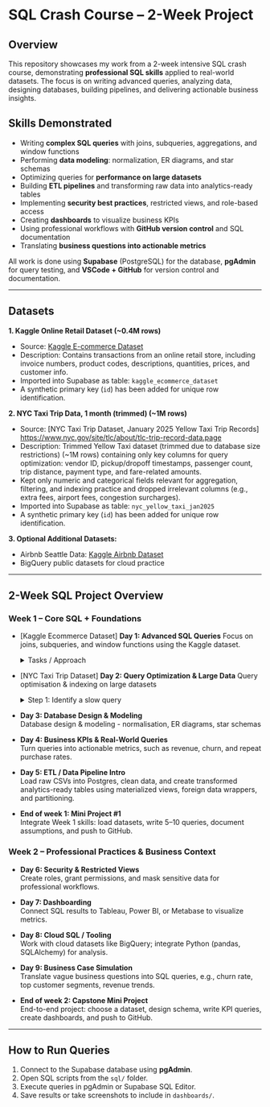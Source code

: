 # SQL Crash Course – 2-Week Project

## Overview

This repository showcases my work from a 2-week intensive SQL crash course, demonstrating **professional SQL skills** applied to real-world datasets.
The focus is on writing advanced queries, analyzing data, designing databases, building pipelines, and delivering actionable business insights. 

## Skills Demonstrated
- Writing **complex SQL queries** with joins, subqueries, aggregations, and window functions
- Performing **data modeling**: normalization, ER diagrams, and star schemas
- Optimizing queries for **performance on large datasets**
- Building **ETL pipelines** and transforming raw data into analytics-ready tables
- Implementing **security best practices**, restricted views, and role-based access
- Creating **dashboards** to visualize business KPIs
- Using professional workflows with **GitHub version control** and SQL documentation
- Translating **business questions into actionable metrics**

All work is done using **Supabase** (PostgreSQL) for the database, **pgAdmin** for query testing, and **VSCode + GitHub** for version control and documentation.  

---

## Datasets

**1. Kaggle Online Retail Dataset (~0.4M rows)**  
- Source: [Kaggle E-commerce Dataset](https://www.kaggle.com/datasets/carrie1/ecommerce-data)  
- Description: Contains transactions from an online retail store, including invoice numbers, product codes, descriptions, quantities, prices, and customer info.  
- Imported into Supabase as table: `kaggle_ecommerce_dataset`  
- A synthetic primary key (`id`) has been added for unique row identification.
  
**2. NYC Taxi Trip Data, 1 month (trimmed) (~1M rows)**
- Source: [NYC Taxi Trip Dataset, January 2025 Yellow Taxi Trip Records] https://www.nyc.gov/site/tlc/about/tlc-trip-record-data.page
- Description: Trimmed Yellow Taxi dataset (trimmed due to database size restrictions) (~1M rows) containing only key columns for query optimization: vendor ID, pickup/dropoff timestamps, passenger count, trip distance, payment type, and fare-related amounts.
- Kept only numeric and categorical fields relevant for aggregation, filtering, and indexing practice and dropped irrelevant columns (e.g., extra fees, airport fees, congestion surcharges).
- Imported into Supabase as table: `nyc_yellow_taxi_jan2025`
- A synthetic primary key (`id`) has been added for unique row identification.

**3. Optional Additional Datasets:**  
- Airbnb Seattle Data: [Kaggle Airbnb Dataset](https://www.kaggle.com/datasets/airbnb/seattle)  
- BigQuery public datasets for cloud practice  

---

## 2-Week SQL Project Overview

### Week 1 – Core SQL + Foundations

- [Kaggle Ecommerce Dataset] **Day 1: Advanced SQL Queries** 
  Focus on joins, subqueries, and window functions using the Kaggle dataset.  
  <details> 
  <summary>Tasks / Approach </summary>
    
    - **Top 5 Loyal Customers Per Year:** aggregation, window functions, time-based analysis<br> 
    - **Top 5 Customers Per Month:** aggregation, window functions, date truncation<br> 
    - **Lowest Revenue Product Per Country:** aggregation, window functions, string aggregation<br>
    - **Customer Purchase A&B:** joins, aggregation, window functions, subqueries
    
  </details>


- [NYC Taxi Trip Dataset] **Day 2: Query Optimization & Large Data**
  Query optimisation & indexing on large datasets

  <details>
    
  <summary>Step 1: Identify a slow query</summary>
  
  **Count all trips over or equal to 5 miles with fare ≥ 20 and with a passenger count equal to 4**
  
  **Query**
  ```sql
  SELECT COUNT(id)
  FROM nyc_yellow_taxi_jan2025
  WHERE trip_distance >= 5 AND fare_amount >= 20 AND passenger_count = 4
  ```

   **Observation**
  - This query takes a time of (~0.76 seconds) because it performs a **sequential scan** over all 1M rows.
  - Most rows are filtered out, so the scan is inefficient.<br>
  - (Note: I previously filtered on only trip_distance and fare_amount which caused the index to be slower showing that an index is not always beneficial.
  
  <br>
  
  **EXPLAIN ANALYZE Output (baseline):**
  <details>
  <summary>Click to expand</summary>
    
  ```
  Gather  (cost=24670.13..24670.24 rows=1 width=8) (actual time=1406.119..1412.717 rows=2 loops=1)
    Workers Planned: 1
    Workers Launched: 1
    Partial Aggregate  (cost=23670.13..23670.14 rows=1 width=8) (actual time=1354.359..1354.359 rows=1 loops=2)
    Parallel Seq Scan on nyc_yellow_taxi_jan2025  (cost=0.00..23670.12 rows=5 width=4) (actual time=362.282..1354.205 rows=233 loops=2)
      Filter: ((trip_distance >= '20'::double precision) AND (fare_amount >= '50'::double precision) AND (passenger_count = 4))
      Rows Removed by Filter: 499767
  Planning Time: 0.141 ms
  Execution Time: 1412.763 ms
  ```
  
  </details>
  
  </details>


- **Day 3: Database Design & Modeling**  
  Database design & modeling - normalisation, ER diagrams, star schemas  

- **Day 4: Business KPIs & Real-World Queries**  
  Turn queries into actionable metrics, such as revenue, churn, and repeat purchase rates.  

- **Day 5: ETL / Data Pipeline Intro**  
  Load raw CSVs into Postgres, clean data, and create transformed analytics-ready tables using materialized views, foreign data wrappers, and partitioning.  
  
- **End of week 1: Mini Project #1**  
  Integrate Week 1 skills: load datasets, write 5–10 queries, document assumptions, and push to GitHub.  

### Week 2 – Professional Practices & Business Context

- **Day 6: Security & Restricted Views**  
  Create roles, grant permissions, and mask sensitive data for professional workflows.  

- **Day 7: Dashboarding**  
  Connect SQL results to Tableau, Power BI, or Metabase to visualize metrics.  

- **Day 8: Cloud SQL / Tooling**  
  Work with cloud datasets like BigQuery; integrate Python (pandas, SQLAlchemy) for analysis.  

- **Day 9: Business Case Simulation**  
  Translate vague business questions into SQL queries, e.g., churn rate, top customer segments, revenue trends.  
  
- **End of week 2: Capstone Mini Project**  
  End-to-end project: choose a dataset, design schema, write KPI queries, create dashboards, and push to GitHub.  

---

## How to Run Queries

1. Connect to the Supabase database using **pgAdmin**.  
2. Open SQL scripts from the `sql/` folder.  
3. Execute queries in pgAdmin or Supabase SQL Editor.  
4. Save results or take screenshots to include in `dashboards/`.  


